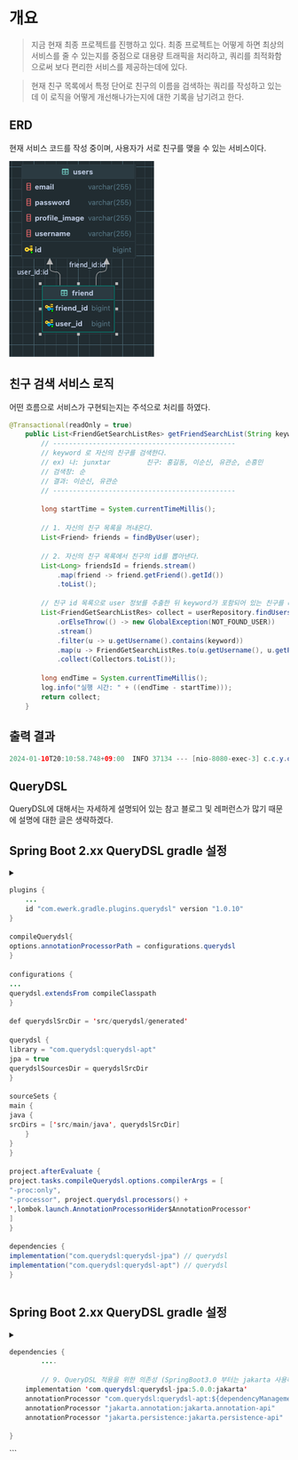 # 개요

> 지금 현재 최종 프로젝트를 진행하고 있다. 최종 프로젝트는 어떻게 하면 최상의 서비스를 줄 수 있는지를 중점으로 대용량 트래픽을 처리하고, 쿼리를 최적화함으로써
> 보다 편리한 서비스를 제공하는데에 있다.

> 현재 친구 목록에서 특정 단어로 친구의 이름을 검색하는 쿼리를 작성하고 있는데 이 로직을 어떻게 개선해나가는지에 대한 기록을 남기려고 한다.

## ERD

현재 서비스 코드를 작성 중이며, 사용자가 서로 친구를 맺을 수 있는 서비스이다.

![post](../img/q1.png)

## 친구 검색 서비스 로직

어떤 흐름으로 서비스가 구현되는지는 주석으로 처리를 하였다.

```java
@Transactional(readOnly = true)
    public List<FriendGetSearchListRes> getFriendSearchList(String keyword, User user) {
        // ----------------------------------------------
        // keyword 로 자신의 친구를 검색한다.
        // ex) 나: junxtar         친구: 홍길동, 이순신, 유관순, 손흥민
        // 검색창: 순
        // 결과: 이순신, 유관순
        // ----------------------------------------------

        long startTime = System.currentTimeMillis();

        // 1. 자신의 친구 목록을 꺼내온다.
        List<Friend> friends = findByUser(user);

        // 2. 자신의 친구 목록에서 친구의 id를 뽑아낸다.
        List<Long> friendsId = friends.stream()
            .map(friend -> friend.getFriend().getId())
            .toList();

        // 친구 id 목록으로 user 정보를 추출한 뒤 keyword가 포함되어 있는 친구를 dto로 변환
        List<FriendGetSearchListRes> collect = userRepository.findUsersByIdIn(friendsId)
            .orElseThrow(() -> new GlobalException(NOT_FOUND_USER))
            .stream()
            .filter(u -> u.getUsername().contains(keyword))
            .map(u -> FriendGetSearchListRes.to(u.getUsername(), u.getProfileImage()))
            .collect(Collectors.toList());

        long endTime = System.currentTimeMillis();
        log.info("실행 시간: " + ((endTime - startTime)));
        return collect;
    }
```

## 출력 결과

```java
2024-01-10T20:10:58.748+09:00  INFO 37134 --- [nio-8080-exec-3] c.c.y.d.friend.service.FriendService     : 실행 시간: 21
```

## QueryDSL

QueryDSL에 대해서는 자세하게 설명되어 있는 참고 블로그 및 레퍼런스가 많기 때문에 설명에 대한 글은 생략하겠다.

## Spring Boot 2.xx QueryDSL gradle 설정

<details>

<summary>

```java
plugins {
    ...
    id "com.ewerk.gradle.plugins.querydsl" version "1.0.10"
}

compileQuerydsl{
options.annotationProcessorPath = configurations.querydsl
}

configurations {
...
querydsl.extendsFrom compileClasspath
}

def querydslSrcDir = 'src/querydsl/generated'

querydsl {
library = "com.querydsl:querydsl-apt"
jpa = true
querydslSourcesDir = querydslSrcDir
}

sourceSets {
main {
java {
srcDirs = ['src/main/java', querydslSrcDir]
    }
}
}

project.afterEvaluate {
project.tasks.compileQuerydsl.options.compilerArgs = [
"-proc:only",
"-processor", project.querydsl.processors() +
',lombok.launch.AnnotationProcessorHider$AnnotationProcessor'
]
}

dependencies {
implementation("com.querydsl:querydsl-jpa") // querydsl
implementation("com.querydsl:querydsl-apt") // querydsl
}
```

</summary>

</details>

## Spring Boot 2.xx QueryDSL gradle 설정

<details>

<summary>

```java
dependencies {
		....

    	// 9. QueryDSL 적용을 위한 의존성 (SpringBoot3.0 부터는 jakarta 사용해야함)
    implementation 'com.querydsl:querydsl-jpa:5.0.0:jakarta'
    annotationProcessor "com.querydsl:querydsl-apt:${dependencyManagement.importedProperties['querydsl.version']}:jakarta"
    annotationProcessor "jakarta.annotation:jakarta.annotation-api"
    annotationProcessor "jakarta.persistence:jakarta.persistence-api"

}

```

</summary>

</details>
```
